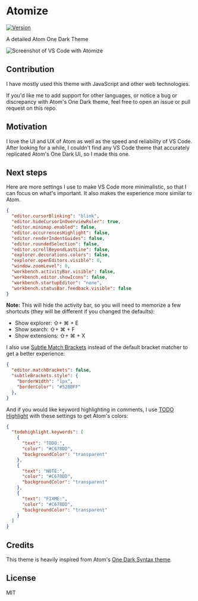 # Atomize
[![Version](https://vsmarketplacebadge.apphb.com/version/emroussel.atomize-atom-one-dark-theme.svg)](https://marketplace.visualstudio.com/items?itemName=emroussel.atomize-atom-one-dark-theme)

A detailed Atom One Dark Theme

<img src="https://raw.githubusercontent.com/emroussel/atomize/master/images/screenshot.png" alt="Screenshot of VS Code with Atomize" />

## Contribution
I have mostly used this theme with JavaScript and other web technologies.

If you'd like me to add support for other languages, or notice a bug or discrepancy with Atom's One Dark theme, feel free to open an issue or pull request on this repo.

## Motivation
I love the UI and UX of Atom as well as the speed and reliability of VS Code. After looking for a while, I couldn't find any VS Code theme that accurately replicated Atom's One Dark UI, so I made this one.

## Next steps
Here are more settings I use to make VS Code more minimalistic, so that I can focus on what's important. It also makes the experience more similar to Atom.

```json
{
  "editor.cursorBlinking": "blink",
  "editor.hideCursorInOverviewRuler": true,
  "editor.minimap.enabled": false,
  "editor.occurrencesHighlight": false,
  "editor.renderIndentGuides": false,
  "editor.roundedSelection": false,
  "editor.scrollBeyondLastLine": false,
  "explorer.decorations.colors": false,
  "explorer.openEditors.visible": 0,
  "window.zoomLevel": 0,
  "workbench.activityBar.visible": false,
  "workbench.editor.showIcons": false,
  "workbench.startupEditor": "none",
  "workbench.statusBar.feedback.visible": false
}
```

**Note:** This will hide the activity bar, so you will need to memorize a few shortcuts (they will be different if you changed the defaults):
- Show explorer: ⇧+ ⌘ + E
- Show search: ⇧+ ⌘ + F
- Show extensions: ⇧+ ⌘ + X

I also use [Subtle Match Brackets](https://marketplace.visualstudio.com/items?itemName=rafamel.subtle-brackets) instead of the default bracket matcher to get a better experience:
```json
{
  "editor.matchBrackets": false,
  "subtleBrackets.style": {
    "borderWidth": "1px",
    "borderColor": "#528BFF"
  },
}
```

And if you would like keyword highlighting in comments, I use [TODO Highlight](https://marketplace.visualstudio.com/items?itemName=wayou.vscode-todo-highlight) with these settings to get Atom's colors:
```json
{
  "todohighlight.keywords": [
    {
      "text": "TODO:",
      "color": "#C678DD",
      "backgroundColor": "transparent"
    },
    {
      "text": "NOTE:",
      "color": "#C678DD",
      "backgroundColor": "transparent"
    },
    {
      "text": "FIXME:",
      "color": "#C678DD",
      "backgroundColor": "transparent"
    }
  ]
}
```

## Credits
This theme is heavily inspired from Atom's [One Dark Syntax theme](https://github.com/atom/one-dark-syntax).

## License
MIT